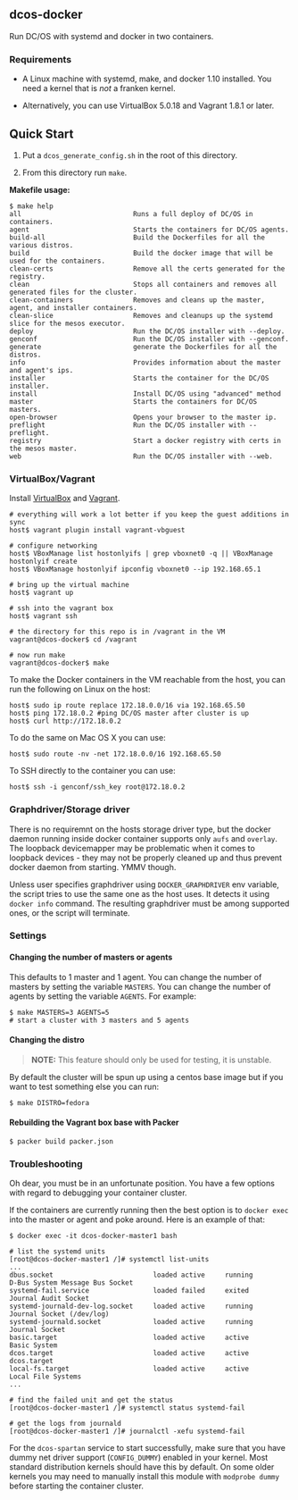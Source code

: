 ## dcos-docker

Run DC/OS with systemd and docker in two containers.

### Requirements

- A Linux machine with systemd, make, and docker 1.10 installed. You need a
  kernel that is _not_ a franken kernel.

- Alternatively, you can use VirtualBox 5.0.18 and Vagrant 1.8.1 or later.

## Quick Start

1. Put a `dcos_generate_config.sh` in the root of this directory.

2. From this directory run `make`.

**Makefile usage:**

```console
$ make help
all                            Runs a full deploy of DC/OS in containers.
agent                          Starts the containers for DC/OS agents.
build-all                      Build the Dockerfiles for all the various distros.
build                          Build the docker image that will be used for the containers.
clean-certs                    Remove all the certs generated for the registry.
clean                          Stops all containers and removes all generated files for the cluster.
clean-containers               Removes and cleans up the master, agent, and installer containers.
clean-slice                    Removes and cleanups up the systemd slice for the mesos executor.
deploy                         Run the DC/OS installer with --deploy.
genconf                        Run the DC/OS installer with --genconf.
generate                       generate the Dockerfiles for all the distros.
info                           Provides information about the master and agent's ips.
installer                      Starts the container for the DC/OS installer.
install                        Install DC/OS using "advanced" method
master                         Starts the containers for DC/OS masters.
open-browser                   Opens your browser to the master ip.
preflight                      Run the DC/OS installer with --preflight.
registry                       Start a docker registry with certs in the mesos master.
web                            Run the DC/OS installer with --web.
```

### VirtualBox/Vagrant

Install [VirtualBox](https://www.virtualbox.org/wiki/Downloads) and [Vagrant](https://www.vagrantup.com/).

```console
# everything will work a lot better if you keep the guest additions in sync
host$ vagrant plugin install vagrant-vbguest

# configure networking
host$ VBoxManage list hostonlyifs | grep vboxnet0 -q || VBoxManage hostonlyif create
host$ VBoxManage hostonlyif ipconfig vboxnet0 --ip 192.168.65.1

# bring up the virtual machine
host$ vagrant up

# ssh into the vagrant box
host$ vagrant ssh

# the directory for this repo is in /vagrant in the VM
vagrant@dcos-docker$ cd /vagrant

# now run make
vagrant@dcos-docker$ make
```

To make the Docker containers in the VM reachable from the host, you can run the
following on Linux on the host:
```console
host$ sudo ip route replace 172.18.0.0/16 via 192.168.65.50
host$ ping 172.18.0.2 #ping DC/OS master after cluster is up
host$ curl http://172.18.0.2
```

To do the same on Mac OS X you can use:
```console
host$ sudo route -nv -net 172.18.0.0/16 192.168.65.50
```

To SSH directly to the container you can use:
```console
host$ ssh -i genconf/ssh_key root@172.18.0.2
```

### Graphdriver/Storage driver

There is no requiremnt on the hosts storage driver type, but the docker daemon
running inside docker container supports only `aufs` and `overlay`. The loopback
devicemapper may be problematic when it comes to loopback devices - they may not
be properly cleaned up and thus prevent docker daemon from starting. YMMV
though.

Unless user specifies graphdriver using `DOCKER_GRAPHDRIVER` env variable,
the script tries to use the same one as the host uses. It detects it using
`docker info` command. The resulting graphdriver must be among supported ones,
or the script will terminate.

### Settings

#### Changing the number of masters or agents

This defaults to 1 master and 1 agent. You can change the number of masters by
setting the variable `MASTERS`. You can change the number of agents by setting
the variable `AGENTS`. For example:

```console
$ make MASTERS=3 AGENTS=5
# start a cluster with 3 masters and 5 agents
```

#### Changing the distro

> **NOTE:** This feature should only be used for testing, it is unstable.

By default the cluster will be spun up using a centos base image but if you
want to test something else you can run:

```console
$ make DISTRO=fedora
```

#### Rebuilding the Vagrant box base with Packer

```console
$ packer build packer.json
```

### Troubleshooting

Oh dear, you must be in an unfortunate position. You have a few options with
regard to debugging your container cluster.

If the containers are currently running then the best option is to `docker exec`
into the master or agent and poke around. Here is an example of that:

```console
$ docker exec -it dcos-docker-master1 bash

# list the systemd units
[root@dcos-docker-master1 /]# systemctl list-units
...
dbus.socket                         loaded active     running         D-Bus System Message Bus Socket
systemd-fail.service                loaded failed     exited          Journal Audit Socket
systemd-journald-dev-log.socket     loaded active     running         Journal Socket (/dev/log)
systemd-journald.socket             loaded active     running         Journal Socket
basic.target                        loaded active     active          Basic System
dcos.target                         loaded active     active          dcos.target
local-fs.target                     loaded active     active          Local File Systems
...

# find the failed unit and get the status
[root@dcos-docker-master1 /]# systemctl status systemd-fail

# get the logs from journald
[root@dcos-docker-master1 /]# journalctl -xefu systemd-fail
```

For the `dcos-spartan` service to start successfully, make sure that
you have dummy net driver support (`CONFIG_DUMMY`) enabled in your kernel.
Most standard distribution kernels should have this by default. On some
older kernels you may need to manually install this module with
`modprobe dummy` before starting the container cluster.
